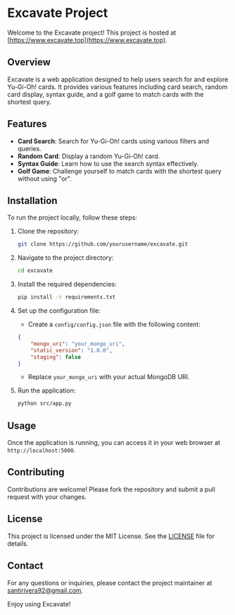 # Excavate Project

Welcome to the Excavate project! This project is hosted at [https://www.excavate.top](https://www.excavate.top).

## Overview

Excavate is a web application designed to help users search for and explore Yu-Gi-Oh! cards. It provides various features including card search, random card display, syntax guide, and a golf game to match cards with the shortest query.

## Features

- **Card Search**: Search for Yu-Gi-Oh! cards using various filters and queries.
- **Random Card**: Display a random Yu-Gi-Oh! card.
- **Syntax Guide**: Learn how to use the search syntax effectively.
- **Golf Game**: Challenge yourself to match cards with the shortest query without using "or".

## Installation

To run the project locally, follow these steps:

1. Clone the repository:
    ```bash
    git clone https://github.com/yourusername/excavate.git
    ```
2. Navigate to the project directory:
    ```bash
    cd excavate
    ```
3. Install the required dependencies:
    ```bash
    pip install -r requirements.txt
    ```
4. Set up the configuration file:
    - Create a `config/config.json` file with the following content:
    ```json
    {
        "mongo_uri": "your_mongo_uri",
        "static_version": "1.0.0",
        "staging": false
    }
    ```
    - Replace `your_mongo_uri` with your actual MongoDB URI.

5. Run the application:
    ```bash
    python src/app.py
    ```

## Usage

Once the application is running, you can access it in your web browser at `http://localhost:5000`.

## Contributing

Contributions are welcome! Please fork the repository and submit a pull request with your changes.

## License

This project is licensed under the MIT License. See the [LICENSE](LICENSE) file for details.

## Contact

For any questions or inquiries, please contact the project maintainer at [santirivera92@gmail.com](mailto:santirivera92@gmail.com).

Enjoy using Excavate!

